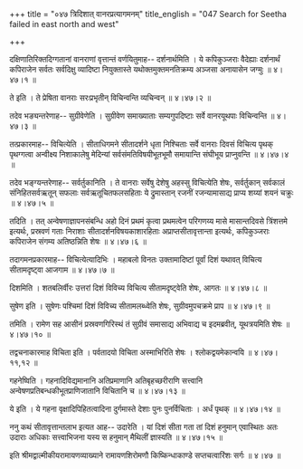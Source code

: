 +++
title = "०४७ त्रिदिशात् वानरप्रत्यागमनम्"
title_english = "047 Search for Seetha failed in east north and west"

+++


दक्षिणातिरिक्तदिग्गतानां वानराणां वृत्तान्तं वर्णयितुमाह-- दर्शनार्थमिति
। ये कपिकुञ्जराः वैदेह्याः दर्शनार्थं कपिराजेन सर्वतः सर्वदिक्षु
व्यादिष्टा नियुक्तास्ते यथोक्तमुक्तमनतिक्रम्य अञ्जसा अनायासेन जग्मुः  ॥ 
४।४७।१  ॥   

  

ते इति । ते प्रेषिता वानराः सरःप्रभृतीन् विचिन्वन्ति व्यचिन्वन्  ॥ 
४।४७।२  ॥   

  

तदेव भङ्यन्तरेणाह-- सुग्रीवेणेति । सुग्रीवेण समाख्याताः सम्यगुपदिष्टाः
सर्वे वानरयूथपाः विचिन्वन्ति  ॥  ४।४७।३  ॥   

  

तत्प्रकारमाह-- विचित्येति । सीताधिगमने सीतादर्शने धृता निश्चिताः सर्वे
वानराः दिवसं विचित्य पृथक् पृथग्गत्वा अन्वीक्ष्य निशाकालेषु मेदिन्यां
सर्वसंमतिविषयीभूतभूमौ समायान्ति संघीभूय प्राप्नुवन्ति  ॥  ४।४७।४  ॥   

  

तदेव भङ्ग्यन्तरेणाह-- सर्वर्तुकानिति । ते वानराः सर्वेषु देशेषु अहस्सु
विचित्येति शेषः, सर्वर्तुकान् सर्वकालं संनिहितसर्वऋतून् सफलाः
सर्वऋतूचितफलसहिताः ये द्रुमास्तान् रजनीं रजन्यामासाद्य प्राप्य शय्यां
शयनं चक्रुः  ॥  ४।४७।५  ॥   

  

तदिति । तत् अन्वेषणाज्ञापनसंबन्धि अहो दिनं प्रथमं कृत्वा प्रथमत्वेन
परिगणय्य मासे मासान्तदिवसे त्रिंशत्तमे इत्यर्थः, प्रस्रवणं गताः निराशाः
सीतादर्शनविषयकाशारहिताः अप्राप्तसीतावृत्तान्ता इत्यर्थः, कपिकुञ्जराः
कपिराजेन संगम्य अतिष्ठन्निति शेषः  ॥  ४।४७।६  ॥   

  

तदागमनप्रकारमाह-- विचित्येत्यादिभिः । महाबलो विनतः उक्तामादिष्टां
पूर्वां दिशं यथावत् विचित्य सीतामदृष्ट्वा आजगाम  ॥  ४।४७।७  ॥   

  

दिशमिति । शतबलिर्वीरः उत्तरां दिशं विविच्य विचित्य सीतामदृष्ट्वेति शेषः,
आगतः  ॥  ४।४७।८  ॥   

  

सुषेण इति । सुषेणः पश्चिमां दिशं विविच्य सीतामलब्ध्वेति शेषः,
सुग्रीवमुपचक्रमे प्राप  ॥  ४।४७।९  ॥   

  

तमिति । रामेण सह आसीनं प्रस्रवणगिरिस्थं तं सुग्रीवं समासाद्य अभिवाद्य च
इदमब्रवीत्, यूथत्रयमिति शेषः  ॥  ४।४७।१०  ॥   

  

तद्वचनाकारमाह विचिता इति । पर्वतादयो विचिता अस्माभिरिति शेषः ।
श्लोकद्वयमेकान्वयि  ॥  ४।४७।११,१२  ॥   

  

गहनेष्विति । गहनादिविद्यमानानि अतिप्रमाणानि अतिबृहच्छरीराणि सत्त्वानि
अन्वेषणप्रतिबन्धकीभूतप्राणिजातानि विचितानि च  ॥  ४।४७।१३  ॥   

  

ये इति । ये गहना वृक्षादिपिहितत्वादिना दुर्गमास्ते देशाः पुनः
पुनर्विचिताः । अर्धं पृथक्  ॥  ४।४७।१४  ॥   

  

ननु कथं सीतावृत्तान्तलाभ इत्यत आह-- उदारेति । यां दिशं सीता गता तां दिशं
हनुमान् एवास्थितः अतः उदाराः अधिकाः सत्त्वाभिजना यस्य स हनुमान् मैथिलीं
ज्ञास्यति  ॥  ४।४७।१५  ॥   

  

इति श्रीमद्वाल्मीकीयरामायणव्याख्याने रामायणशिरोमणौ किष्किन्धाकाण्डे
सप्तचत्वारिंशः सर्गः  ॥  ४।४७  ॥   

  


